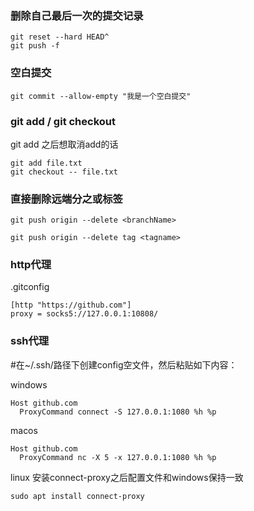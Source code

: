 
### 删除自己最后一次的提交记录
```shell
git reset --hard HEAD^
git push -f
```

### 空白提交
```shell
git commit --allow-empty "我是一个空白提交"
```

### git add / git checkout
git add 之后想取消add的话
```shell
git add file.txt
git checkout -- file.txt  
```

### 直接删除远端分之或标签

```shell
git push origin --delete <branchName>
```

```shell
git push origin --delete tag <tagname>
```

### http代理

.gitconfig
```
[http "https://github.com"]
proxy = socks5://127.0.0.1:10808/
```

### ssh代理

#在~/.ssh/路径下创建config空文件，然后粘贴如下内容：

windows
```
Host github.com
  ProxyCommand connect -S 127.0.0.1:1080 %h %p
```

macos
```
Host github.com
  ProxyCommand nc -X 5 -x 127.0.0.1:1080 %h %p
```

linux
安装connect-proxy之后配置文件和windows保持一致
```
sudo apt install connect-proxy
```
